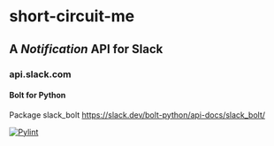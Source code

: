 # short-circuit-me

## A _Notification_ API for Slack

### api.slack.com

#### Bolt for Python

Package slack_bolt
<https://slack.dev/bolt-python/api-docs/slack_bolt/>

[![Pylint](https://github.com/johndutchover/short-circuit-me/actions/workflows/pylint.yml/badge.svg)](https://github.com/johndutchover/short-circuit-me/actions/workflows/pylint.yml)
